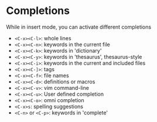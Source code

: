 # Completions

While in insert mode, you can activate different completions

- `<C-x><C-l>`: whole lines
- `<C-x><C-n>`: keywords in the current file
- `<C-x><C-k>`: keywords in 'dictionary'
- `<C-x><C-y>`: keywords in 'thesaurus', thesaurus-style
- `<C-x><C-i>`: keywords in the current and included files
- `<C-x><C-]>`: tags
- `<C-x><C-f>`: file names
- `<C-x><C-d>`: definitions or macros
- `<C-x><C-v>`: vim command-line
- `<C-x><C-u>`: User defined completion
- `<C-x><C-o>`: omni completion
- `<C-x>s`: spelling suggestions
- `<C-n>` or `<C-p>`: keywords in 'complete'
